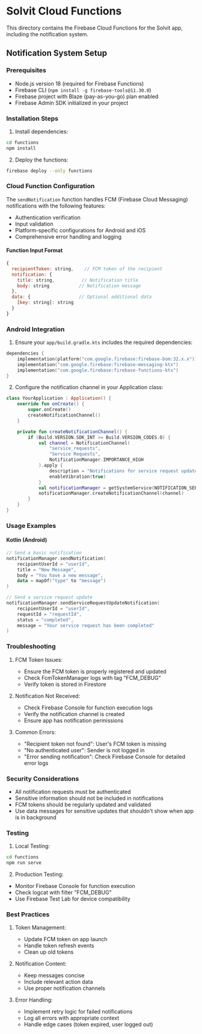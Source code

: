 # Solvit Cloud Functions

This directory contains the Firebase Cloud Functions for the Solvit app, including the notification system.

## Notification System Setup

### Prerequisites
- Node.js version 18 (required for Firebase Functions)
- Firebase CLI (`npm install -g firebase-tools@11.30.0`)
- Firebase project with Blaze (pay-as-you-go) plan enabled
- Firebase Admin SDK initialized in your project

### Installation Steps

1. Install dependencies:
```bash
cd functions
npm install
```

2. Deploy the functions:
```bash
firebase deploy --only functions
```

### Cloud Function Configuration

The `sendNotification` function handles FCM (Firebase Cloud Messaging) notifications with the following features:
- Authentication verification
- Input validation
- Platform-specific configurations for Android and iOS
- Comprehensive error handling and logging

#### Function Input Format
```javascript
{
  recipientToken: string,    // FCM token of the recipient
  notification: {
    title: string,          // Notification title
    body: string           // Notification message
  },
  data: {                  // Optional additional data
    [key: string]: string
  }
}
```

### Android Integration

1. Ensure your `app/build.gradle.kts` includes the required dependencies:
```kotlin
dependencies {
    implementation(platform("com.google.firebase:firebase-bom:32.x.x"))
    implementation("com.google.firebase:firebase-messaging-ktx")
    implementation("com.google.firebase:firebase-functions-ktx")
}
```

2. Configure the notification channel in your Application class:
```kotlin
class YourApplication : Application() {
    override fun onCreate() {
        super.onCreate()
        createNotificationChannel()
    }

    private fun createNotificationChannel() {
        if (Build.VERSION.SDK_INT >= Build.VERSION_CODES.O) {
            val channel = NotificationChannel(
                "service_requests",
                "Service Requests",
                NotificationManager.IMPORTANCE_HIGH
            ).apply {
                description = "Notifications for service request updates"
                enableVibration(true)
            }
            val notificationManager = getSystemService(NOTIFICATION_SERVICE) as NotificationManager
            notificationManager.createNotificationChannel(channel)
        }
    }
}
```

### Usage Examples

#### Kotlin (Android)
```kotlin
// Send a basic notification
notificationManager.sendNotification(
    recipientUserId = "userId",
    title = "New Message",
    body = "You have a new message",
    data = mapOf("type" to "message")
)

// Send a service request update
notificationManager.sendServiceRequestUpdateNotification(
    recipientUserId = "userId",
    requestId = "requestId",
    status = "completed",
    message = "Your service request has been completed"
)
```

### Troubleshooting

1. FCM Token Issues:
   - Ensure the FCM token is properly registered and updated
   - Check FcmTokenManager logs with tag "FCM_DEBUG"
   - Verify token is stored in Firestore

2. Notification Not Received:
   - Check Firebase Console for function execution logs
   - Verify the notification channel is created
   - Ensure app has notification permissions

3. Common Errors:
   - "Recipient token not found": User's FCM token is missing
   - "No authenticated user": Sender is not logged in
   - "Error sending notification": Check Firebase Console for detailed error logs

### Security Considerations

- All notification requests must be authenticated
- Sensitive information should not be included in notifications
- FCM tokens should be regularly updated and validated
- Use data messages for sensitive updates that shouldn't show when app is in background

### Testing

1. Local Testing:
```bash
cd functions
npm run serve
```

2. Production Testing:
- Monitor Firebase Console for function execution
- Check logcat with filter "FCM_DEBUG"
- Use Firebase Test Lab for device compatibility

### Best Practices

1. Token Management:
   - Update FCM token on app launch
   - Handle token refresh events
   - Clean up old tokens

2. Notification Content:
   - Keep messages concise
   - Include relevant action data
   - Use proper notification channels

3. Error Handling:
   - Implement retry logic for failed notifications
   - Log all errors with appropriate context
   - Handle edge cases (token expired, user logged out)
